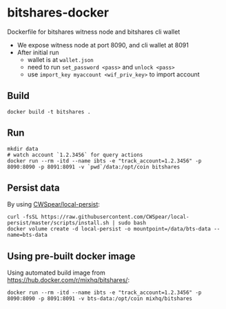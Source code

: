 # bitshares-docker
Dockerfile for bitshares witness node and bitshares cli wallet

- We expose witness node at port 8090, and cli wallet at 8091
- After initial run
  - wallet is at `wallet.json`
  - need to run `set_password <pass>` and `unlock <pass>`
  - use `import_key myaccount <wif_priv_key>` to import account

## Build

```
docker build -t bitshares .
```

## Run

```
mkdir data
# watch account `1.2.3456` for query actions
docker run --rm -itd --name ibts -e "track_account=1.2.3456" -p 8090:8090 -p 8091:8091 -v `pwd`/data:/opt/coin bitshares
```

## Persist data

By using [CWSpear/local-persist](https://github.com/CWSpear/local-persist):

```
curl -fsSL https://raw.githubusercontent.com/CWSpear/local-persist/master/scripts/install.sh | sudo bash
docker volume create -d local-persist -o mountpoint=/data/bts-data --name=bts-data
```

## Using pre-built docker image

Using automated build image from <https://hub.docker.com/r/mixhq/bitshares/>:

```
docker run --rm -itd --name ibts -e "track_account=1.2.3456" -p 8090:8090 -p 8091:8091 -v bts-data:/opt/coin mixhq/bitshares
```
